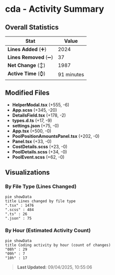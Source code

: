 # cda - Activity Summary 

## Overall Statistics

| Stat                   | Value                                                             |
| ---------------------- | ----------------------------------------------------------------- |
| **Lines Added** (➕)   | 2024                                          |
| **Lines Removed** (➖) | 37                                        |
| **Net Change** (↕)    | 1987                |
| **Active Time** (⌚)   | 91 minutes |


## Modified Files
- **HelperModal.tsx** (+555, -6)
- **App.scss** (+345, -20)
- **DetailsField.tsx** (+178, -2)
- **types.d.ts** (+17, -9)
- **settings.json** (+75, -0)
- **App.tsx** (+500, -0)
- **PoolPositionAmountsPanel.tsx** (+202, -0)
- **Panel.tsx** (+33, -0)
- **CostDetails.scss** (+23, -0)
- **PoolDetails.scss** (+34, -0)
- **PoolEvent.scss** (+62, -0)

## Visualizations

### By File Type (Lines Changed)

```mermaid
pie showData
title Lines changed by file type
".tsx" : 1476
".scss" : 484
".ts" : 26
".json" : 75
```

### By Hour (Estimated Activity Count)

```mermaid
pie showData
title Coding activity by hour (count of changes)
"08h" : 29
"09h" : 7
"10h" : 17
```


> **Last Updated:** 09/04/2025, 10:55:06